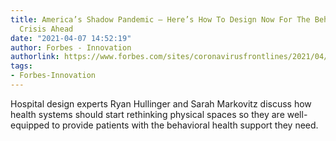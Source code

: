 ```yaml
---
title: America’s Shadow Pandemic – Here’s How To Design Now For The Behavioral Health
  Crisis Ahead
date: "2021-04-07 14:52:19"
author: Forbes - Innovation
authorlink: https://www.forbes.com/sites/coronavirusfrontlines/2021/04/07/americas-shadow-pandemic--heres-how-to-design-now-for-the-behavioral-health-crisis-ahead/
tags:
- Forbes-Innovation
---
```

Hospital design experts Ryan Hullinger and Sarah Markovitz discuss how health systems should start rethinking physical spaces so they are well-equipped to provide patients with the behavioral health support they need.